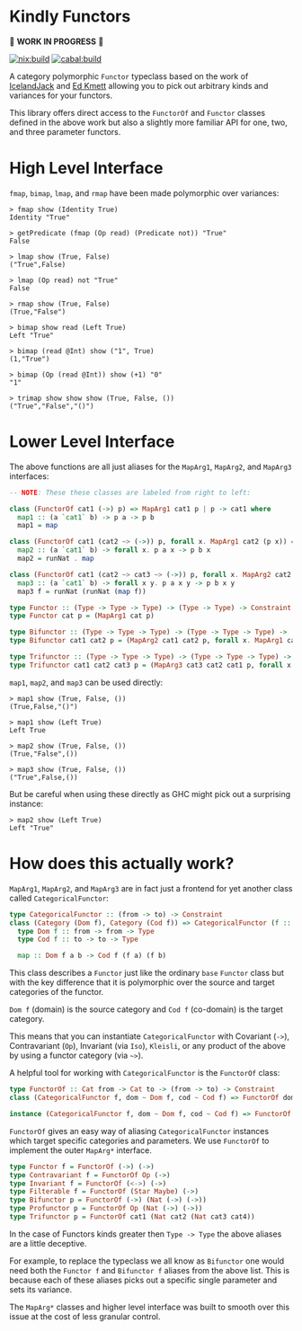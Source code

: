 Kindly Functors
===============

🚨 **WORK IN PROGRESS** 🚨

[![nix:build](https://github.com/solomon-b/kindly-functors/actions/workflows/nix.yml/badge.svg?branch=main)](https://github.com/solomon-b/kindly-functors/actions/workflows/nix.yml)
[![cabal:build](https://github.com/solomon-b/kindly-functors/actions/workflows/cabal.yml/badge.svg?branch=main)](https://github.com/solomon-b/kindly-functors/actions/workflows/cabal.yml)


A category polymorphic `Functor` typeclass based on the work of [IcelandJack](https://www.reddit.com/r/haskell/comments/eoo16m/base_category_polymorphic_functor_and_functorof/?utm_source=reddit&utm_medium=usertext&utm_name=haskell&utm_content=t1_khkwtph) and [Ed Kmett](https://gist.github.com/ekmett/b26363fc0f38777a637d) allowing you to pick out arbitrary kinds and variances for your functors.

This library offers direct access to the `FunctorOf` and `Functor` classes defined in the above work but also a slightly more familiar API for one, two, and three parameter functors.

# High Level Interface
`fmap`, `bimap`, `lmap`, and `rmap` have been made polymorphic over variances:
```
> fmap show (Identity True)
Identity "True"

> getPredicate (fmap (Op read) (Predicate not)) "True"
False

> lmap show (True, False)
("True",False)

> lmap (Op read) not "True"
False

> rmap show (True, False)
(True,"False")

> bimap show read (Left True)
Left "True"

> bimap (read @Int) show ("1", True)
(1,"True")

> bimap (Op (read @Int)) show (+1) "0"
"1"

> trimap show show show (True, False, ())
("True","False","()")
```

# Lower Level Interface

The above functions are all just aliases for the `MapArg1`, `MapArg2`, and `MapArg3` interfaces:
```haskell
-- NOTE: These these classes are labeled from right to left:

class (FunctorOf cat1 (->) p) => MapArg1 cat1 p | p -> cat1 where
  map1 :: (a `cat1` b) -> p a -> p b
  map1 = map

class (FunctorOf cat1 (cat2 ~> (->)) p, forall x. MapArg1 cat2 (p x)) => MapArg2 cat1 cat2 p | p -> cat2 cat2 where
  map2 :: (a `cat1` b) -> forall x. p a x -> p b x
  map2 = runNat . map

class (FunctorOf cat1 (cat2 ~> cat3 ~> (->)) p, forall x. MapArg2 cat2 cat3 (p x)) => MapArg3 cat1 cat2 cat3 p | p -> cat1 cat2 cat3 where
  map3 :: (a `cat1` b) -> forall x y. p a x y -> p b x y
  map3 f = runNat (runNat (map f))

type Functor :: (Type -> Type -> Type) -> (Type -> Type) -> Constraint
type Functor cat p = (MapArg1 cat p)

type Bifunctor :: (Type -> Type -> Type) -> (Type -> Type -> Type) -> (Type -> Type -> Type) -> Constraint
type Bifunctor cat1 cat2 p = (MapArg2 cat1 cat2 p, forall x. MapArg1 cat2 (p x))

type Trifunctor :: (Type -> Type -> Type) -> (Type -> Type -> Type) -> (Type -> Type -> Type) -> (Type -> Type -> Type -> Type) -> Constraint
type Trifunctor cat1 cat2 cat3 p = (MapArg3 cat3 cat2 cat1 p, forall x. MapArg2 cat2 cat1 (p x), forall x y. MapArg1 cat1 (p x y))
```

`map1`, `map2`, and `map3` can be used directly:
```
> map1 show (True, False, ())
(True,False,"()")

> map1 show (Left True)
Left True

> map2 show (True, False, ())
(True,"False",())

> map3 show (True, False, ())
("True",False,())
```

But be careful when using these directly as GHC might pick out a surprising instance:
```
> map2 show (Left True)
Left "True"
```

# How does this actually work?

`MapArg1`, `MapArg2`, and `MapArg3` are in fact just a frontend for yet another class called `CategoricalFunctor`:
```haskell
type CategoricalFunctor :: (from -> to) -> Constraint
class (Category (Dom f), Category (Cod f)) => CategoricalFunctor (f :: from -> to) where
  type Dom f :: from -> from -> Type
  type Cod f :: to -> to -> Type

  map :: Dom f a b -> Cod f (f a) (f b)
```

This class describes a `Functor` just like the ordinary `base`
`Functor` class but with the key difference that it is polymorphic
over the source and target categories of the functor.

`Dom f` (domain) is the source category and `Cod f` (co-domain) is the
target category.

This means that you can instantiate `CategoricalFunctor` with
Covariant (`->`), Contravariant (`Op`), Invariant (via `Iso`),
`Kleisli`, or any product of the above by using a functor category
(via `~>`).

A helpful tool for working with `CategoricalFunctor` is the `FunctorOf` class:

```haskell
type FunctorOf :: Cat from -> Cat to -> (from -> to) -> Constraint
class (CategoricalFunctor f, dom ~ Dom f, cod ~ Cod f) => FunctorOf dom cod f

instance (CategoricalFunctor f, dom ~ Dom f, cod ~ Cod f) => FunctorOf dom cod f
```

`FunctorOf` gives an easy way of aliasing `CategoricalFunctor`
instances which target specific categories and parameters. We use
`FunctorOf` to implement the outer `MapArg*` interface.

```haskell
type Functor f = FunctorOf (->) (->)
type Contravariant f = FunctorOf Op (->)
type Invariant f = FunctorOf (<->) (->)
type Filterable f = FunctorOf (Star Maybe) (->)
type Bifunctor p = FunctorOf (->) (Nat (->) (->))
type Profunctor p = FunctorOf Op (Nat (->) (->))
type Trifunctor p = FunctorOf cat1 (Nat cat2 (Nat cat3 cat4))
```

In the case of Functors kinds greater then `Type -> Type` the above
aliases are a little deceptive.

For example, to replace the typeclass we all know as `Bifunctor` one
would need both the `Functor f` and `Bifunctor f` aliases from the
above list. This is because each of these aliases picks out a specific
single parameter and sets its variance.

The `MapArg*` classes and higher level interface was built to smooth
over this issue at the cost of less granular control.
